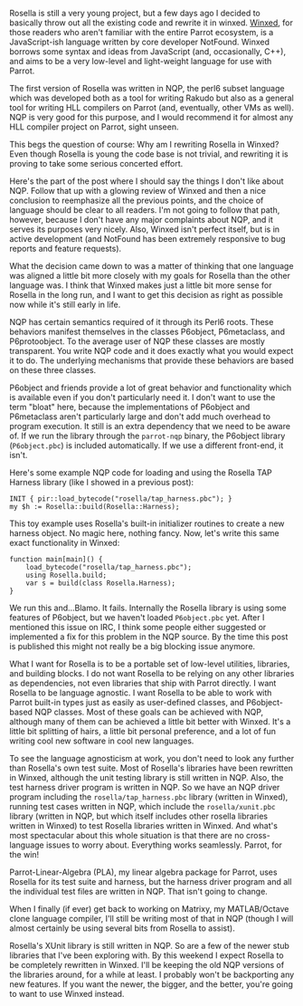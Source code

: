 Rosella is still a very young project, but a few days ago I decided to
basically throw out all the existing code and rewrite it in winxed.
[Winxed][], for those readers who aren't familiar with the entire Parrot
ecosystem, is a JavaScript-ish language written by core developer NotFound.
Winxed borrows some syntax and ideas from JavaScript (and, occasionally, C++),
and aims to be a very low-level and light-weight language for use with Parrot.

[Winxed]: http://code.google.com/p/winxed

The first version of Rosella was written in NQP, the perl6 subset language
which was developed both as a tool for writing Rakudo but also as a general
tool for writing HLL compilers on Parrot (and, eventually, other VMs as well).
NQP is very good for this purpose, and I would recommend it for almost any
HLL compiler project on Parrot, sight unseen.

This begs the question of course: Why am I rewriting Rosella in Winxed? Even
though Rosella is young the code base is not trivial, and rewriting it is
proving to take some serious concerted effort.

Here's the part of the post where I should say the things I don't like about
NQP. Follow that up with a glowing review of Winxed and then a nice conclusion
to reemphasize all the previous points, and the choice of language should be
clear to all readers. I'm not going to follow that path, however, because
I don't have any major complaints about NQP, and it serves its purposes very
nicely. Also, Winxed isn't perfect itself, but is in active development (and
NotFound has been extremely responsive to bug reports and feature requests).

What the decision came down to was a matter of thinking that one language was
aligned a little bit more closely with my goals for Rosella than the other
language was. I think that Winxed makes just a little bit more sense for
Rosella in the long run, and I want to get this decision as right as possible
now while it's still early in life.

NQP has certain semantics required of it through its Perl6 roots. These
behaviors manifest themselves in the classes P6object, P6metaclass, and
P6protoobject. To the average user of NQP these classes are mostly
transparent. You write NQP code and it does exactly what you would expect it
to do. The underlying mechanisms that provide these behaviors are based on
these three classes.

P6object and friends provide a lot of great behavior and functionality which
is available even if you don't particularly need it. I don't want to use the
term "bloat" here, because the implementations of P6object and P6metaclass
aren't particularly large and don't add much overhead to program execution.
It still is an extra dependency that we need to be aware of. If we run the
library through the `parrot-nqp` binary, the P6object library (`P6object.pbc`)
is included automatically. If we use a different front-end, it isn't.

Here's some example NQP code for loading and using the Rosella TAP Harness
library (like I showed in a previous post):

    INIT { pir::load_bytecode("rosella/tap_harness.pbc"); }
    my $h := Rosella::build(Rosella::Harness);

This toy example uses Rosella's built-in initializer routines to create a new
harness object. No magic here, nothing fancy. Now, let's write this same
exact functionality in Winxed:

    function main[main]() {
        load_bytecode("rosella/tap_harness.pbc");
        using Rosella.build;
        var s = build(class Rosella.Harness);
    }

We run this and...Blamo. It fails. Internally the Rosella library is using
some features of P6object, but we haven't loaded `P6object.pbc` yet. After I
mentioned this issue on IRC, I think some people either suggested or
implemented a fix for this problem in the NQP source. By the time this post is
published this might not really be a big blocking issue anymore.

What I want for Rosella is to be a portable set of low-level utilities,
libraries, and building blocks. I do not want Rosella to be relying on any
other libraries as dependencies, not even libraries that ship with Parrot
directly. I want Rosella to be language agnostic. I want Rosella to be able
to work with Parrot built-in types just as easily as user-defined classes,
and P6object-based NQP classes. Most of these goals can be achieved with NQP,
although many of them can be achieved a little bit better with Winxed. It's a
little bit splitting of hairs, a little bit personal preference, and a lot of
fun writing cool new software in cool new languages.

To see the language agnosticism at work, you don't need to look any further
than Rosella's own test suite. Most of Rosella's libraries have been rewritten
in Winxed, although the unit testing library is still written in NQP. Also,
the test harness driver program is written in NQP. So we have an NQP driver
program including the `rosella/tap_harness.pbc` library (written in Winxed),
running test cases written in NQP, which include the `rosella/xunit.pbc`
library (written in NQP, but which itself includes other rosella libraries
written in Winxed) to test Rosella libraries written in Winxed. And what's
most spectacular about this whole situation is that there are no
cross-language issues to worry about. Everything works seamlessly. Parrot,
for the win!

Parrot-Linear-Algebra (PLA), my linear algebra package for Parrot, uses
Rosella for its test suite and harness, but the harness driver program and all
the individual test files are written in NQP. That isn't going to change.

When I finally (if ever) get back to working on Matrixy, my MATLAB/Octave
clone language compiler, I'll still be writing most of that in NQP (though I
will almost certainly be using several bits from Rosella to assist).

Rosella's XUnit library is still written in NQP. So are a few of the newer
stub libraries that I've been exploring with. By this weekend I expect Rosella
to be completely rewritten in Winxed. I'll be keeping the old NQP versions of
the libraries around, for a while at least. I probably won't be backporting
any new features. If you want the newer, the bigger, and the better, you're
going to want to use Winxed instead.
